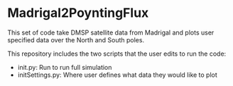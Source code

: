 # Madrigal2PoyntingFlux
This set of code take DMSP satellite data from Madrigal and plots user specified data over the North and South poles.

This repository includes the two scripts that the user edits to run the code:

- init.py: Run to run full simulation
- initSettings.py: Where user defines what data they would like to plot
